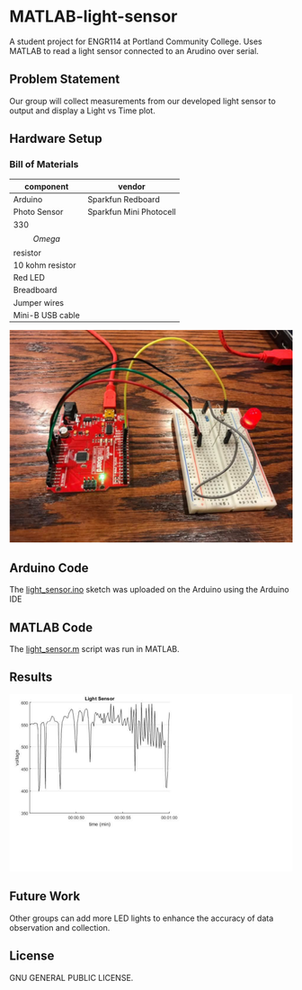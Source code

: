 # MATLAB-light-sensor
A student project for ENGR114 at Portland Community College. Uses MATLAB to read a light sensor connected to an Arudino over serial.

## Problem Statement
Our group will collect measurements from our developed light sensor to output and
display a Light vs Time plot.

## Hardware Setup

### Bill of Materials
|component|vendor|
|---|---|
|Arduino|Sparkfun Redboard|
|Photo Sensor|Sparkfun Mini Photocell|
|330 $$Omega$$ resistor| |
|10 kohm resistor| |
|Red LED| |
|Breadboard| |
|Jumper wires| |
|Mini-B USB cable| |

![Alt Name](/doc/light_sensor_hardware.png)

## Arduino Code
The [light_sensor.ino](light_sensor.ino) sketch was uploaded on the Arduino using the Arduino IDE

## MATLAB Code
The [light_sensor.m](light_sensor.m) script was run in MATLAB.

## Results
![Alt Name](/doc/light_sensor_results.png)

## Future Work
Other groups can add more LED lights to enhance the accuracy of data
observation and collection.

## License
GNU GENERAL PUBLIC LICENSE.
